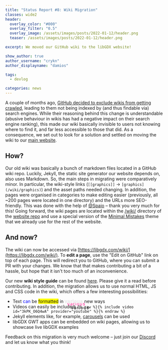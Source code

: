 ```yaml
---
title: "Status Report #8: Wiki Migration"
classes: wide2
header:
  overlay_color: "#000"
  overlay_filter: "0.5"
  overlay_image: /assets/images/posts/2022-01-12/header.png
  teaser: /assets/images/posts/2022-01-12/header.png

excerpt: We moved our GitHub wiki to the libGDX website!

show_author: true
author_username: "crykn"
author_displayname: "damios"

tags:
  - devlog

categories: news
---
```


A couple of months ago, [GitHub decided to exclude wikis from getting crawled](https://github.com/github/feedback/discussions/4992#discussioncomment-1448177), leading to them not being indexed by (and thus findable via) search engines. While their reasoning behind this change is understandable (abusive behaviour in wikis has had a negative impact on their search engine ranking), this made our wiki basically invisible to users not knowing where to find it, and far less accessible to those that did. As a consequence, we set out to look for a solution and settled on moving the wiki to our [main website](/wiki/).

## How?
Our old wiki was basically a bunch of markdown files located in a GitHub wiki repo. Luckily, Jekyll, the static site generator our website depends on, also uses Markdown. So, the main steps in migrating were comparatively minor. In particular, the wiki-style links (`[[graphics]]` -> `[graphics](/wiki/graphics)`) and the asset paths needed changing. In addition, the pages were organised in categories to make editing easier (previously, all ~200 pages were located in one directory) and the URLs more SEO-friendly. This was done with the help of [@Spaio](https://github.com/Spaio) – thank you very much for this! Going forward, the wiki pages are located within the [/wiki/](https://github.com/libgdx/libgdx.github.io/tree/dev/wiki) directory of the [website repo](https://github.com/libgdx/libgdx.github.io) and use a special version of the [Minimal Mistakes](https://mmistakes.github.io/minimal-mistakes/) theme that we already use for the rest of the website.

## And now?
The wiki can now be accessed via [https://libgdx.com/wiki/](https://libgdx.com/wiki/). To **edit a page**, use the "Edit on GitHub" link on top of each page. This will redirect you to GitHub, where you can submit a PR with your changes. We know that that makes contributing a bit of a hassle, but hope that it isn't too much of an inconvenience.

Our new **wiki style guide** can be found [here](/wiki/misc/wiki-style-guide). Please give it a read before contributing. In addition, the migration allows us to use normal HTML, JS and CSS code in the wiki, which offers a few interesting possibilities:

<style>
.example {
  background-color: yellow;
}
.example:hover {
  background-color: orange;
}
.example2 {
  padding-top: -10px;
  transform: translate(-50%, -50%);
	letter-spacing:0.1em;
  -webkit-text-fill-color: transparent;
  -webkit-text-stroke-width: 2px;
  -webkit-text-stroke-color: #eeeeee;
  text-shadow:
						8px 8px #ff1f8f,
						20px 20px #000000;
}
</style>

- Text <span style="color:blue">can</span> be <span class="example">formatted</span> in <span class="example2">various</span> new ways
- Videos can easily be included: `{% raw %}{% include video id="3kPK_O6Q4wA" provider="youtube" %}{% endraw %}`
- Jekyll elements like, for example, [carousels](https://github.com/libgdx/libgdx.github.io/wiki/Custom-Additions#carousel) can be used
- libGDX GWT apps can be embedded on wiki pages, allowing us to showcase live libGDX examples

Feedback on this migration is very much welcome – just join our [Discord](/community/discord/) and let us know what you think!
